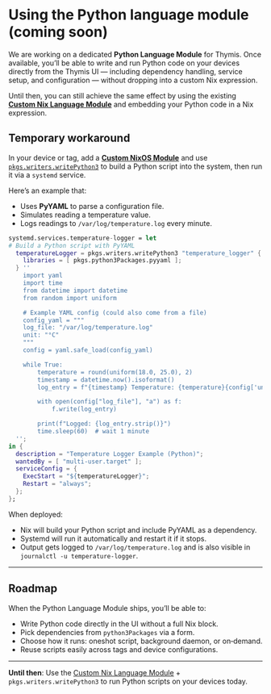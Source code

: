# Using the Python language module (coming soon)

We are working on a dedicated **Python Language Module** for Thymis.
Once available, you’ll be able to write and run Python code on your devices directly from the Thymis UI — including dependency handling, service setup, and configuration — without dropping into a custom Nix expression.

Until then, you can still achieve the same effect by using the existing **[Custom Nix Language Module](nix-language-module.md)** and embedding your Python code in a Nix expression.

## Temporary workaround

In your device or tag, add a [**Custom NixOS Module**](nix-language-module.md) and use [`pkgs.writers.writePython3`](https://github.com/NixOS/nixpkgs/blob/6797403cbe8d8581c60104dc08a670229ab26c39/pkgs/build-support/writers/scripts.nix#L1262) to build a Python script into the system, then run it via a `systemd` service.

Here’s an example that:
- Uses **PyYAML** to parse a configuration file.
- Simulates reading a temperature value.
- Logs readings to `/var/log/temperature.log` every minute.

```nix
systemd.services.temperature-logger = let
# Build a Python script with PyYAML
  temperatureLogger = pkgs.writers.writePython3 "temperature_logger" {
    libraries = [ pkgs.python3Packages.pyyaml ];
  } ''
    import yaml
    import time
    from datetime import datetime
    from random import uniform

    # Example YAML config (could also come from a file)
    config_yaml = """
    log_file: "/var/log/temperature.log"
    unit: "°C"
    """
    config = yaml.safe_load(config_yaml)

    while True:
        temperature = round(uniform(18.0, 25.0), 2)
        timestamp = datetime.now().isoformat()
        log_entry = f"{timestamp} Temperature: {temperature}{config['unit']}\n"

        with open(config["log_file"], "a") as f:
            f.write(log_entry)

        print(f"Logged: {log_entry.strip()}")
        time.sleep(60)  # wait 1 minute
  '';
in {
  description = "Temperature Logger Example (Python)";
  wantedBy = [ "multi-user.target" ];
  serviceConfig = {
    ExecStart = "${temperatureLogger}";
    Restart = "always";
  };
};
```

When deployed:
- Nix will build your Python script and include PyYAML as a dependency.
- Systemd will run it automatically and restart it if it stops.
- Output gets logged to `/var/log/temperature.log` and is also visible in `journalctl -u temperature-logger`.

---

## Roadmap

When the Python Language Module ships, you’ll be able to:
- Write Python code directly in the UI without a full Nix block.
- Pick dependencies from `python3Packages` via a form.
- Choose how it runs: oneshot script, background daemon, or on‑demand.
- Reuse scripts easily across tags and device configurations.

---

**Until then**:
Use the [Custom Nix Language Module](nix-language-module.md) + `pkgs.writers.writePython3` to run Python scripts on your devices today.
